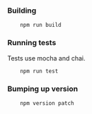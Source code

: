 ### Building
```shell script
    npm run build
```

### Running tests
Tests use mocha and chai.
```shell script
    npm run test
```

### Bumping up version
```shell script
    npm version patch
```
